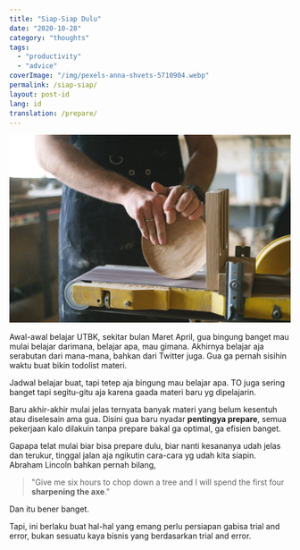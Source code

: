 ```yaml
---
title: "Siap-Siap Dulu"
date: "2020-10-28"
category: "thoughts"
tags:
  - "productivity"
  - "advice"
coverImage: "/img/pexels-anna-shvets-5710904.webp"
permalink: /siap-siap/
layout: post-id
lang: id
translation: /prepare/
---
```


![](/img/pexels-anna-shvets-5710904.webp)

Awal-awal belajar UTBK, sekitar bulan Maret April, gua bingung banget mau mulai belajar darimana, belajar apa, mau gimana. Akhirnya belajar aja serabutan dari mana-mana, bahkan dari Twitter juga. Gua ga pernah sisihin waktu buat bikin todolist materi.

Jadwal belajar buat, tapi tetep aja bingung mau belajar apa. TO juga sering banget tapi segitu-gitu aja karena gaada materi baru yg dipelajarin.

Baru akhir-akhir mulai jelas ternyata banyak materi yang belum kesentuh atau diselesain ama gua. Disini gua baru nyadar **pentingya prepare**, semua pekerjaan kalo dilakuin tanpa prepare bakal ga optimal, ga efisien banget.

Gapapa telat mulai biar bisa prepare dulu, biar nanti kesananya udah jelas dan terukur, tinggal jalan aja ngikutin cara-cara yg udah kita siapin. Abraham Lincoln bahkan pernah bilang,

> "Give me six hours to chop down a tree and I will spend the first four **sharpening the axe**."

Dan itu bener banget.

Tapi, ini berlaku buat hal-hal yang emang perlu persiapan gabisa trial and error, bukan sesuatu kaya bisnis yang berdasarkan trial and error.
